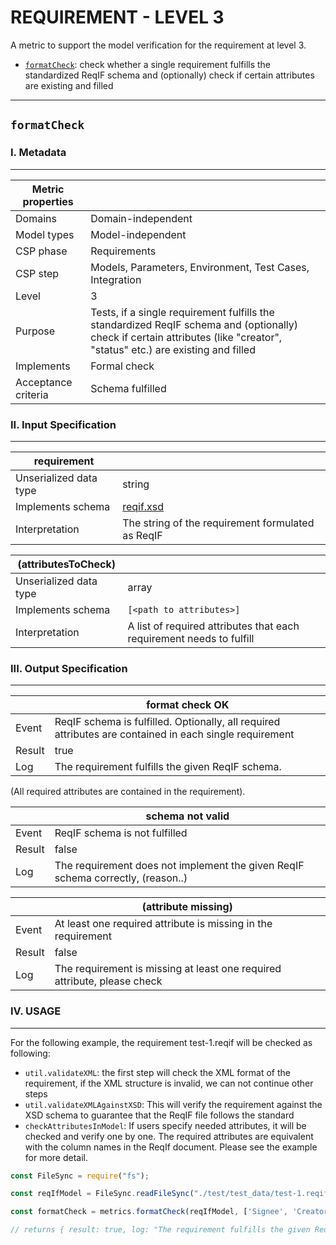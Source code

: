 # REQUIREMENT - LEVEL 3

A metric to support the model verification for the requirement at level 3.

* [`formatCheck`](#formatCheck): check whether a single requirement fulfills the standardized ReqIF schema and (optionally) check if certain attributes are existing and filled

---
## `formatCheck`

### I. Metadata
---------------

Metric properties ||
------------------------|---------------
Domains                 | Domain-independent
Model types             | Model-independent
CSP phase               | Requirements
CSP step                | Models, Parameters, Environment, Test Cases, Integration
Level                   | 3
Purpose                 | Tests, if a single requirement fulfills the standardized ReqIF schema and (optionally) check if certain attributes (like "creator", "status" etc.) are existing and filled
Implements              | Formal check
Acceptance criteria     | Schema fulfilled

### II. Input Specification
---------------------------

requirement || 
------------------------|---------------
Unserialized data type  | string
Implements schema       | [reqif.xsd](https://www.omg.org/spec/ReqIF/20110401/reqif.xsd)
Interpretation          | The string of the requirement formulated as ReqIF     

(attributesToCheck) || 
------------------------|---------------
Unserialized data type  | array<string>
Implements schema       | `[<path to attributes>]`
Interpretation          | A list of required attributes that each requirement needs to fulfill

### III. Output Specification
---------------------------

|| format check OK 
------------------------|---------------
Event                   | ReqIF schema is fulfilled. Optionally, all required attributes are contained in each single requirement
Result                  | true
Log                     | The requirement fulfills the given ReqIF schema. 
(All required attributes are contained in the requirement). 

|| schema not valid
------------------------|---------------
Event                   | ReqIF schema is not fulfilled
Result                  | false
Log                     | The requirement does not implement the given ReqIF schema correctly, (reason..) 

|| (attribute missing)
------------------------|---------------
Event                   | At least one required attribute is missing in the requirement
Result                  | false
Log                     | The requirement is missing at least one required attribute, please check <attribute>

### IV. USAGE
---------------------------

For the following example, the requirement test-1.reqif will be checked as following:
* `util.validateXML`: the first step will check the XML format of the requirement, if the XML structure is invalid, we can not continue other steps
* `util.validateXMLAgainstXSD`: This will verify the requirement against the XSD schema to guarantee that the ReqIF file follows the standard
* `checkAttributesInModel`: If users specify needed attributes, it will be checked and verify one by one. The required attributes are equivalent with the column names in the ReqIf document. Please see the example for more detail.

```javascript
const FileSync = require("fs");

const reqIfModel = FileSync.readFileSync("./test/test_data/test-1.reqif", "utf8");

const formatCheck = metrics.formatCheck(reqIfModel, ['Signee', 'Creator', 'Owner']);

// returns { result: true, log: "The requirement fulfills the given ReqIF schema. (All required attributes are contained in the requirement)"}
```
